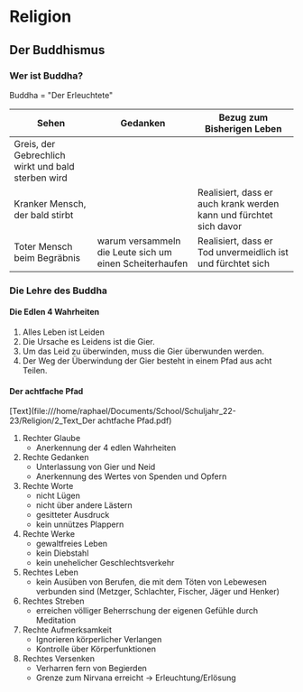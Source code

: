 # Religion
## Der Buddhismus
### Wer ist Buddha?
Buddha = "Der Erleuchtete"

| Sehen                                              | Gedanken                                                | Bezug zum Bisherigen Leben                                         |
|----------------------------------------------------|---------------------------------------------------------|--------------------------------------------------------------------|
| Greis, der Gebrechlich wirkt und bald sterben wird |                                                         |                                                                    |
| Kranker Mensch, der bald stirbt                    |                                                         | Realisiert, dass er auch krank werden kann und fürchtet sich davor |
| Toter Mensch beim Begräbnis                        | warum versammeln die Leute sich um einen Scheiterhaufen | Realisiert, dass er Tod unvermeidlich ist und fürchtet sich        |

### Die Lehre des Buddha

#### Die Edlen 4 Wahrheiten
1. Alles Leben ist Leiden
2. Die Ursache es Leidens ist die Gier.
3. Um das Leid zu überwinden, muss die Gier überwunden werden.
4. Der Weg der Überwindung der Gier besteht in einem Pfad aus acht Teilen.

#### Der achtfache Pfad

[Text](file:///home/raphael/Documents/School/Schuljahr_22-23/Religion/2_Text_Der achtfache Pfad.pdf)

1. Rechter Glaube
    - Anerkennung der 4 edlen Wahrheiten
2. Rechte Gedanken
    - Unterlassung von Gier und Neid
    - Anerkennung des Wertes von Spenden und Opfern
3. Rechte Worte
    - nicht Lügen
    - nicht über andere Lästern
    - gesitteter Ausdruck
    - kein unnützes Plappern
4. Rechte Werke
    - gewaltfreies Leben
    - kein Diebstahl
    - kein unehelicher Geschlechtsverkehr
5. Rechtes Leben
    - kein Ausüben von Berufen, die mit dem Töten von Lebewesen verbunden sind (Metzger, Schlachter, Fischer, Jäger und Henker)
6. Rechtes Streben
    - erreichen völliger Beherrschung der eigenen Gefühle durch Meditation
7. Rechte Aufmerksamkeit
    - Ignorieren körperlicher Verlangen
    - Kontrolle über Körperfunktionen
8. Rechtes Versenken
    - Verharren fern von Begierden
    - Grenze zum Nirvana erreicht -> Erleuchtung/Erlösung